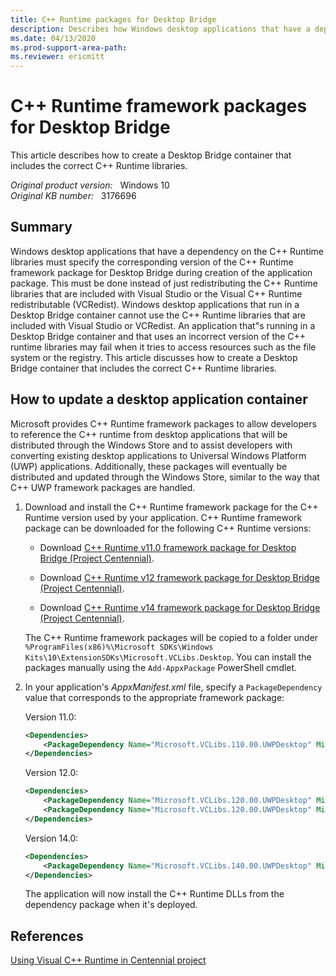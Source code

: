 ```yaml
---
title: C++ Runtime packages for Desktop Bridge
description: Describes how Windows desktop applications that have a dependency on the C++ Runtime libraries can"t redistribute the version of the libraries that's included with Visual Studio or via the Visual C++ redistributable (VCRedist) packages. Explains how to create a Desktop Bridge container that includes the correct C++ Runtime libraries.
ms.date: 04/13/2020
ms.prod-support-area-path: 
ms.reviewer: ericmitt
---
```

# C++ Runtime framework packages for Desktop Bridge

This article describes how to create a Desktop Bridge container that includes the correct C++ Runtime libraries.

_Original product version:_ &nbsp; Windows 10  
_Original KB number:_ &nbsp; 3176696

## Summary

Windows desktop applications that have a dependency on the C++ Runtime libraries must specify the corresponding version of the C++ Runtime framework package for Desktop Bridge during creation of the application package. This must be done instead of just redistributing the C++ Runtime libraries that are included with Visual Studio or the Visual C++ Runtime redistributable (VCRedist). Windows desktop applications that run in a Desktop Bridge container cannot use the C++ Runtime libraries that are included with Visual Studio or VCRedist. An application that"s running in a Desktop Bridge container and that uses an incorrect version of the C++ runtime libraries may fail when it tries to access resources such as the file system or the registry. This article discusses how to create a Desktop Bridge container that includes the correct C++ Runtime libraries.

## How to update a desktop application container

Microsoft provides C++ Runtime framework packages to allow developers to reference the C++ runtime from desktop applications that will be distributed through the Windows Store and to assist developers with converting existing desktop applications to Universal Windows Platform (UWP) applications. Additionally, these packages will eventually be distributed and updated through the Windows Store, similar to the way that C++ UWP framework packages are handled.

1. Download and install the C++ Runtime framework package for the C++ Runtime version used by your application. C++ Runtime framework package can be downloaded for the following C++ Runtime versions:

    - Download [C++ Runtime v11.0 framework package for Desktop Bridge (Project Centennial)](https://www.microsoft.com/download/details.aspx?id=53340).

    - Download [C++ Runtime v12 framework package for Desktop Bridge (Project Centennial)](https://www.microsoft.com/download/details.aspx?id=53176).

    - Download [C++ Runtime v14 framework package for Desktop Bridge (Project Centennial)](https://www.microsoft.com/download/details.aspx?id=53175).

    The C++ Runtime framework packages will be copied to a folder under `%ProgramFiles(x86)%\Microsoft SDKs\Windows Kits\10\ExtensionSDKs\Microsoft.VCLibs.Desktop`. You can install the packages manually using the `Add-AppxPackage` PowerShell cmdlet.

2. In your application's *AppxManifest.xml* file, specify a `PackageDependency` value that corresponds to the appropriate framework package:

    Version 11.0:

    ```xml
    <Dependencies>
        <PackageDependency Name="Microsoft.VCLibs.110.00.UWPDesktop" MinVersion="11.0.61135.0" Publisher="CN=Microsoft Corporation, O=Microsoft Corporation, L=Redmond, S=Washington, C=US"/>
    </Dependencies>
    ```

    Version 12.0:

    ```xml
    <Dependencies>
        <PackageDependency Name="Microsoft.VCLibs.120.00.UWPDesktop" MinVersion="120.40653.0" Publisher="CN=Microsoft Corporation, O=Microsoft Corporation, L=Redmond, S=Washington, C=US" />
        <PackageDependency Name="Microsoft.VCLibs.120.00.UWPDesktop" MinVersion="12.0.40653.0" Publisher="CN=Microsoft Corporation, O=Microsoft Corporation, L=Redmond, S=Washington, C=US" />
    </Dependencies>
    ```

    Version 14.0:

    ```xml
    <Dependencies>
        <PackageDependency Name="Microsoft.VCLibs.140.00.UWPDesktop" MinVersion="14.0.24217.0" Publisher="CN=Microsoft Corporation, O=Microsoft Corporation, L=Redmond, S=Washington, C=US" />
    </Dependencies>
    ```

    The application will now install the C++ Runtime DLLs from the dependency package when it's deployed.

## References

 [Using Visual C++ Runtime in Centennial project](https://devblogs.microsoft.com/cppblog/using-visual-c-runtime-in-centennial-project/)

